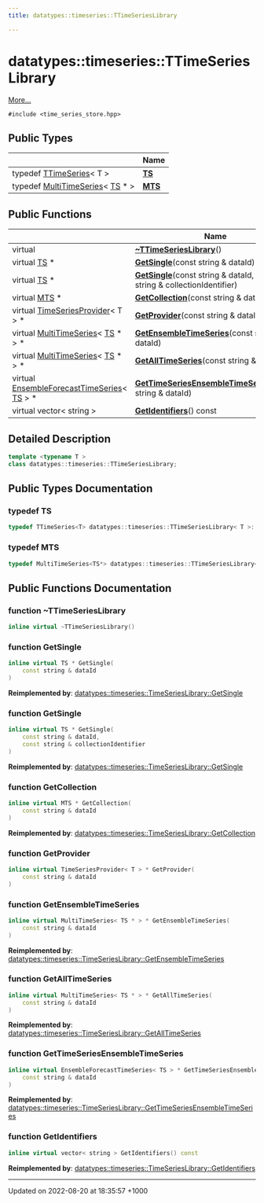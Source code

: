 ```yaml
---
title: datatypes::timeseries::TTimeSeriesLibrary

---
```


# datatypes::timeseries::TTimeSeriesLibrary



 [More...](#detailed-description)


`#include <time_series_store.hpp>`

## Public Types

|                | Name           |
| -------------- | -------------- |
| typedef [TTimeSeries](/cpp/Classes/classdatatypes_1_1timeseries_1_1TTimeSeries/)< T > | **[TS](/cpp/Classes/classdatatypes_1_1timeseries_1_1TTimeSeriesLibrary/#typedef-ts)**  |
| typedef [MultiTimeSeries](/cpp/Classes/classdatatypes_1_1timeseries_1_1MultiTimeSeries/)< [TS](/cpp/Classes/classdatatypes_1_1timeseries_1_1TTimeSeriesLibrary/#typedef-ts) * > | **[MTS](/cpp/Classes/classdatatypes_1_1timeseries_1_1TTimeSeriesLibrary/#typedef-mts)**  |

## Public Functions

|                | Name           |
| -------------- | -------------- |
| virtual | **[~TTimeSeriesLibrary](/cpp/Classes/classdatatypes_1_1timeseries_1_1TTimeSeriesLibrary/#function-~ttimeserieslibrary)**() |
| virtual [TS](/cpp/Classes/classdatatypes_1_1timeseries_1_1TTimeSeriesLibrary/#typedef-ts) * | **[GetSingle](/cpp/Classes/classdatatypes_1_1timeseries_1_1TTimeSeriesLibrary/#function-getsingle)**(const string & dataId) |
| virtual [TS](/cpp/Classes/classdatatypes_1_1timeseries_1_1TTimeSeriesLibrary/#typedef-ts) * | **[GetSingle](/cpp/Classes/classdatatypes_1_1timeseries_1_1TTimeSeriesLibrary/#function-getsingle)**(const string & dataId, const string & collectionIdentifier) |
| virtual [MTS](/cpp/Classes/classdatatypes_1_1timeseries_1_1TTimeSeriesLibrary/#typedef-mts) * | **[GetCollection](/cpp/Classes/classdatatypes_1_1timeseries_1_1TTimeSeriesLibrary/#function-getcollection)**(const string & dataId) |
| virtual [TimeSeriesProvider](/cpp/Classes/classdatatypes_1_1timeseries_1_1TimeSeriesProvider/)< T > * | **[GetProvider](/cpp/Classes/classdatatypes_1_1timeseries_1_1TTimeSeriesLibrary/#function-getprovider)**(const string & dataId) |
| virtual [MultiTimeSeries](/cpp/Classes/classdatatypes_1_1timeseries_1_1MultiTimeSeries/)< [TS](/cpp/Classes/classdatatypes_1_1timeseries_1_1TTimeSeriesLibrary/#typedef-ts) * > * | **[GetEnsembleTimeSeries](/cpp/Classes/classdatatypes_1_1timeseries_1_1TTimeSeriesLibrary/#function-getensembletimeseries)**(const string & dataId) |
| virtual [MultiTimeSeries](/cpp/Classes/classdatatypes_1_1timeseries_1_1MultiTimeSeries/)< [TS](/cpp/Classes/classdatatypes_1_1timeseries_1_1TTimeSeriesLibrary/#typedef-ts) * > * | **[GetAllTimeSeries](/cpp/Classes/classdatatypes_1_1timeseries_1_1TTimeSeriesLibrary/#function-getalltimeseries)**(const string & dataId) |
| virtual [EnsembleForecastTimeSeries](/cpp/Namespaces/namespacedatatypes_1_1timeseries/#using-ensembleforecasttimeseries)< [TS](/cpp/Classes/classdatatypes_1_1timeseries_1_1TTimeSeriesLibrary/#typedef-ts) > * | **[GetTimeSeriesEnsembleTimeSeries](/cpp/Classes/classdatatypes_1_1timeseries_1_1TTimeSeriesLibrary/#function-gettimeseriesensembletimeseries)**(const string & dataId) |
| virtual vector< string > | **[GetIdentifiers](/cpp/Classes/classdatatypes_1_1timeseries_1_1TTimeSeriesLibrary/#function-getidentifiers)**() const |

## Detailed Description

```cpp
template <typename T >
class datatypes::timeseries::TTimeSeriesLibrary;
```

## Public Types Documentation

### typedef TS

```cpp
typedef TTimeSeries<T> datatypes::timeseries::TTimeSeriesLibrary< T >::TS;
```


### typedef MTS

```cpp
typedef MultiTimeSeries<TS*> datatypes::timeseries::TTimeSeriesLibrary< T >::MTS;
```


## Public Functions Documentation

### function ~TTimeSeriesLibrary

```cpp
inline virtual ~TTimeSeriesLibrary()
```


### function GetSingle

```cpp
inline virtual TS * GetSingle(
    const string & dataId
)
```


**Reimplemented by**: [datatypes::timeseries::TimeSeriesLibrary::GetSingle](/cpp/Classes/classdatatypes_1_1timeseries_1_1TimeSeriesLibrary/#function-getsingle)


### function GetSingle

```cpp
inline virtual TS * GetSingle(
    const string & dataId,
    const string & collectionIdentifier
)
```


**Reimplemented by**: [datatypes::timeseries::TimeSeriesLibrary::GetSingle](/cpp/Classes/classdatatypes_1_1timeseries_1_1TimeSeriesLibrary/#function-getsingle)


### function GetCollection

```cpp
inline virtual MTS * GetCollection(
    const string & dataId
)
```


**Reimplemented by**: [datatypes::timeseries::TimeSeriesLibrary::GetCollection](/cpp/Classes/classdatatypes_1_1timeseries_1_1TimeSeriesLibrary/#function-getcollection)


### function GetProvider

```cpp
inline virtual TimeSeriesProvider< T > * GetProvider(
    const string & dataId
)
```


### function GetEnsembleTimeSeries

```cpp
inline virtual MultiTimeSeries< TS * > * GetEnsembleTimeSeries(
    const string & dataId
)
```


**Reimplemented by**: [datatypes::timeseries::TimeSeriesLibrary::GetEnsembleTimeSeries](/cpp/Classes/classdatatypes_1_1timeseries_1_1TimeSeriesLibrary/#function-getensembletimeseries)


### function GetAllTimeSeries

```cpp
inline virtual MultiTimeSeries< TS * > * GetAllTimeSeries(
    const string & dataId
)
```


**Reimplemented by**: [datatypes::timeseries::TimeSeriesLibrary::GetAllTimeSeries](/cpp/Classes/classdatatypes_1_1timeseries_1_1TimeSeriesLibrary/#function-getalltimeseries)


### function GetTimeSeriesEnsembleTimeSeries

```cpp
inline virtual EnsembleForecastTimeSeries< TS > * GetTimeSeriesEnsembleTimeSeries(
    const string & dataId
)
```


**Reimplemented by**: [datatypes::timeseries::TimeSeriesLibrary::GetTimeSeriesEnsembleTimeSeries](/cpp/Classes/classdatatypes_1_1timeseries_1_1TimeSeriesLibrary/#function-gettimeseriesensembletimeseries)


### function GetIdentifiers

```cpp
inline virtual vector< string > GetIdentifiers() const
```


**Reimplemented by**: [datatypes::timeseries::TimeSeriesLibrary::GetIdentifiers](/cpp/Classes/classdatatypes_1_1timeseries_1_1TimeSeriesLibrary/#function-getidentifiers)


-------------------------------

Updated on 2022-08-20 at 18:35:57 +1000
